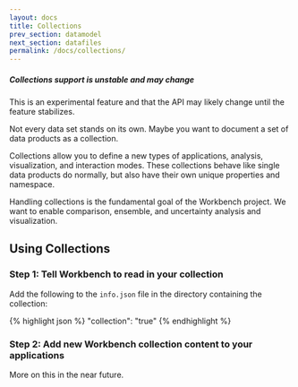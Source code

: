```yaml
---
layout: docs
title: Collections
prev_section: datamodel
next_section: datafiles
permalink: /docs/collections/
---
```


<div class="note warning">
  <h5>Collections support is unstable and may change</h5>
  <p>
    This is an experimental feature and that the API may likely change until the feature stabilizes.
  </p>
</div>

Not every data set stands on its own. Maybe you want to document a set of data products as a collection. 

Collections allow you to define a new types of applications, analysis, visualization, and interaction 
modes. These collections behave like single data products do normally, but also have their own unique 
properties and namespace.

Handling collections is the fundamental goal of the Workbench project. We want to enable comparison,
ensemble, and uncertainty analysis and visualization.

## Using Collections

### Step 1: Tell Workbench to read in your collection

Add the following to the `info.json` file in the directory containing the collection:

{% highlight json %}
  "collection": "true"
{% endhighlight %}

### Step 2: Add new Workbench collection content to your applications

More on this in the near future.